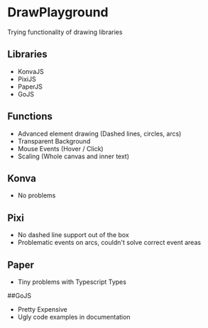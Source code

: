 # DrawPlayground

Trying functionality of drawing libraries

## Libraries

- KonvaJS
- PixiJS
- PaperJS
- GoJS

## Functions

- Advanced element drawing (Dashed lines, circles, arcs)
- Transparent Background
- Mouse Events (Hover / Click)
- Scaling (Whole canvas and inner text)

## Konva

- No problems

## Pixi

- No dashed line support out of the box
- Problematic events on arcs, couldn't solve correct event areas

## Paper

- Tiny problems with Typescript Types

##GoJS

- Pretty Expensive
- Ugly code examples in documentation
